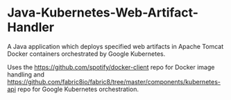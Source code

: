 # Java-Kubernetes-Web-Artifact-Handler
A Java application which deploys specified web artifacts in Apache Tomcat Docker containers orchestrated by Google Kubernetes. 

Uses the https://github.com/spotify/docker-client repo for Docker image handling and https://github.com/fabric8io/fabric8/tree/master/components/kubernetes-api repo for Google Kubernetes orchestration.
